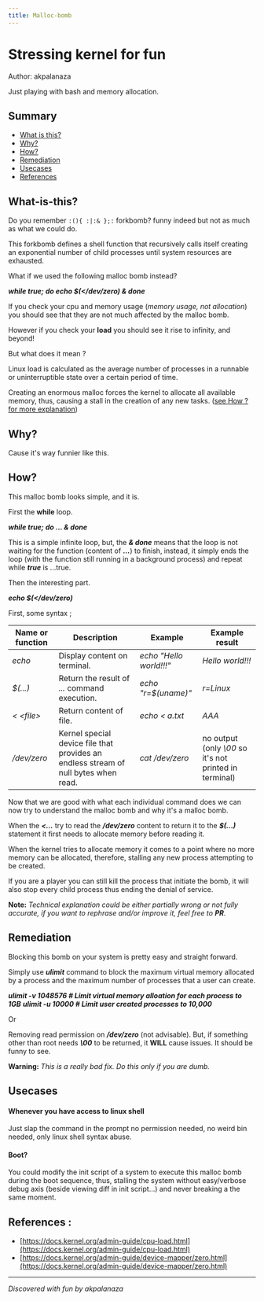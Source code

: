 ```yaml
---
title: Malloc-bomb
---
```


# Stressing kernel for fun

Author: akpalanaza

Just playing with bash and memory allocation.

## Summary

- [What is this?](#What-is-this?)
- [Why?](#Why?)
- [How?](#How?)
- [Remediation](#Remediation)
- [Usecases](#Usecases)
- [References](#References)

## What-is-this?

Do you remember `:(){ :|:& };:` forkbomb?  funny indeed but  not as much as what we could do.

This forkbomb defines a shell function that recursively calls itself creating an exponential number of child processes until system resources are exhausted.

What if we used the following malloc bomb instead?

***while true; do echo $(</dev/zero) & done***

If you check your cpu and memory usage (*memory usage, not allocation*) you should see that they are not much affected by the malloc bomb.

However if you check your **load** you should see it rise to infinity, and beyond!

But what does it mean ?

Linux load is calculated as the average number of processes in a runnable or uninterruptible state over a certain period of time.

Creating an enormous malloc forces the kernel to allocate all available memory, thus, causing a stall in the creation of any new tasks. ([see How ? for more explanation](#How))

## Why?

Cause it's way funnier like this.

## How?

This malloc bomb looks simple, and it is.

First the **while** loop.

***while true; do ... & done***

This is a simple infinite loop, but, the ***& done*** means that the loop is not waiting for the function (content of ***...***) to finish, instead, it simply ends the loop (with the function still running in a background process) and repeat while ***true*** is ...true.

Then the interesting part.

***echo $(</dev/zero)***

First, some syntax ;

|Name or function| Description| Example| Example result|
|-|-|-|-|
| *echo*| Display content on terminal.| *echo "Hello world!!!"* | *Hello world!!!*|
| *$(...)*| Return the result of *...* command execution.|*echo "r=$(uname)"*|*r=Linux*|
| *<  \<file\>*| Return content of file.| *echo < a.txt*|*AAA*|
| */dev/zero*| Kernel special device file that provides an endless stream of null bytes when read. | *cat /dev/zero*| no output (only *\00* so it's not printed in terminal) |


Now that we are good with what each individual command does we can now try to understand the malloc bomb and why it's a malloc bomb.

When the ***<...*** try to read the ***/dev/zero*** content to return it to the ***$(...)*** statement it first needs to allocate memory before reading it.

When the kernel tries to allocate memory it comes to a point where no more memory can be allocated, therefore, stalling any new process attempting to be created.

If you are a player you can still kill the process that initiate the bomb, it will also stop every child process thus ending the denial of service. 

**Note:**
*Technical explanation could be either partially wrong or not fully accurate, if you want to rephrase and/or improve it, feel free to **PR**.*

## Remediation

Blocking this bomb on your system is pretty easy and straight forward.

Simply use ***ulimit*** command to block the maximum virtual memory allocated by a process and the maximum number of processes that a user can create.

***ulimit -v 1048576 # Limit virtual memory alloation for each process to 1GB***
***ulimit -u 10000 # Limit user created processes to 10,000***

Or

Removing read permission on ***/dev/zero*** (not advisable). But, if something other than root needs ***\00*** to be returned, it **WILL** cause issues. It should be funny to see.

**Warning:**
*This is a really bad fix. Do this only if you are dumb.*

## Usecases

#### Whenever you have access to linux shell

Just slap the command in the prompt no permission needed, no weird bin needed, only linux shell syntax abuse.

#### Boot?

You could modify the init script of a system to execute this malloc bomb during the boot sequence, thus, stalling the system without easy/verbose debug axis (beside viewing diff in init script...) and never breaking a the same moment.

## References :

- [https://docs.kernel.org/admin-guide/cpu-load.html](https://docs.kernel.org/admin-guide/cpu-load.html)
- [https://docs.kernel.org/admin-guide/device-mapper/zero.html](https://docs.kernel.org/admin-guide/device-mapper/zero.html)

---
*Discovered with fun by akpalanaza*
